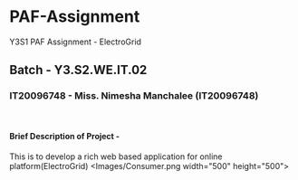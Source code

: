 # PAF-Assignment
 Y3S1 PAF Assignment - ElectroGrid
## Batch - Y3.S2.WE.IT.02
### IT20096748 - Miss. Nimesha Manchalee (IT20096748)

<br />



#### Brief Description of Project -
This is to develop a rich web based application for online platform(ElectroGrid)
<Images/Consumer.png width="500" height="500">
